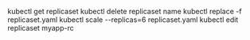 kubectl get replicaset
kubectl delete replicaset name
kubectl replace -f replicaset.yaml
kubectl scale --replicas=6 replicaset.yaml
kubectl edit replicaset myapp-rc
